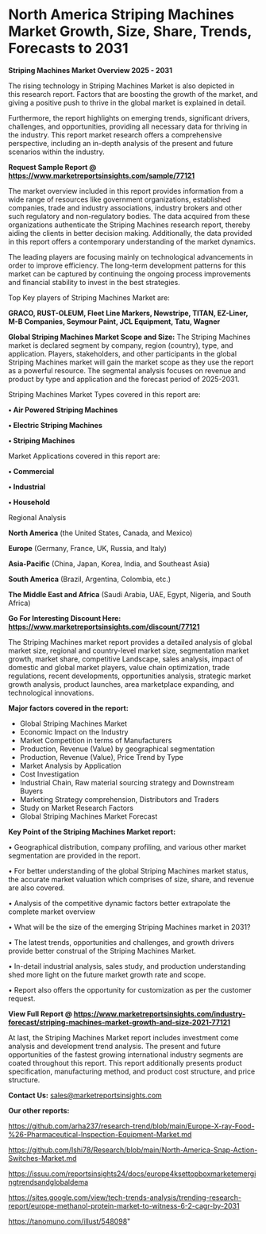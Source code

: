 # North America Striping Machines Market Growth, Size, Share, Trends, Forecasts to 2031

<Strong> Striping Machines Market Overview 2025 - 2031</strong>

The rising technology in Striping Machines Market is also depicted in this research report. Factors that are boosting the growth of the market, and giving a positive push to thrive in the global market is explained in detail.

Furthermore, the report highlights on emerging trends, significant drivers, challenges, and opportunities, providing all necessary data for thriving in the industry. This report market research offers a comprehensive perspective, including an in-depth analysis of the present and future scenarios within the industry.

<strong>Request Sample Report @ <a href=https://www.marketreportsinsights.com/sample/77121>https://www.marketreportsinsights.com/sample/77121</a></strong>

The market overview included in this report provides information from a wide range of resources like government organizations, established companies, trade and industry associations, industry brokers and other such regulatory and non-regulatory bodies. The data acquired from these organizations authenticate the Striping Machines research report, thereby aiding the clients in better decision making. Additionally, the data provided in this report offers a contemporary understanding of the market dynamics.

The leading players are focusing mainly on technological advancements in order to improve efficiency. The long-term development patterns for this market can be captured by continuing the ongoing process improvements and financial stability to invest in the best strategies.

Top Key players of Striping Machines Market are:

<strong>GRACO, RUST-OLEUM, Fleet Line Markers, Newstripe, TITAN, EZ-Liner, M-B Companies, Seymour Paint, JCL Equipment, Tatu, Wagner</strong>

<strong><b>Global Striping Machines Market Scope and Size:</b></strong>
The Striping Machines market is declared segment by company, region (country), type, and application. Players, stakeholders, and other participants in the global Striping Machines market will gain the market scope as they use the report as a powerful resource. The segmental analysis focuses on revenue and product by type and application and the forecast period of 2025-2031.

Striping Machines Market Types covered in this report are:

<strong>• Air Powered Striping Machines

• Electric Striping Machines

• Striping Machines</strong>

Market Applications covered in this report are:

<strong>• Commercial

• Industrial

• Household</strong> 

Regional Analysis

<strong>North America</strong> (the United States, Canada, and Mexico)

<strong>Europe</strong> (Germany, France, UK, Russia, and Italy)

<strong>Asia-Pacific</strong> (China, Japan, Korea, India, and Southeast Asia)

<strong>South America</strong> (Brazil, Argentina, Colombia, etc.)

<strong>The Middle East and Africa</strong> (Saudi Arabia, UAE, Egypt, Nigeria, and South Africa)

<strong>Go For Interesting Discount Here: <a href=https://www.marketreportsinsights.com/discount/77121>https://www.marketreportsinsights.com/discount/77121</a></strong>

The Striping Machines market report provides a detailed analysis of global market size, regional and country-level market size, segmentation market growth, market share, competitive Landscape, sales analysis, impact of domestic and global market players, value chain optimization, trade regulations, recent developments, opportunities analysis, strategic market growth analysis, product launches, area marketplace expanding, and technological innovations.

<strong><b>Major factors covered in the report:</b></strong>
<ul>
  <li>Global Striping Machines Market </li>
  <li>Economic Impact on the Industry</li>
  <li>Market Competition in terms of Manufacturers</li>
  <li>Production, Revenue (Value) by geographical segmentation</li>
  <li>Production, Revenue (Value), Price Trend by Type</li>
  <li>Market Analysis by Application</li>
  <li>Cost Investigation</li>
  <li>Industrial Chain, Raw material sourcing strategy and Downstream Buyers</li>
  <li>Marketing Strategy comprehension, Distributors and Traders</li>
  <li>Study on Market Research Factors</li>
  <li>Global Striping Machines Market Forecast</li>
</ul>

<strong><b>Key Point of the Striping Machines Market report:</b></strong>

• Geographical distribution, company profiling, and various other market segmentation are provided in the report.

• For better understanding of the global Striping Machines market status, the accurate market valuation which comprises of size, share, and revenue are also covered.

• Analysis of the competitive dynamic factors better extrapolate the complete market overview

• What will be the size of the emerging Striping Machines market in 2031?

• The latest trends, opportunities and challenges, and growth drivers provide better construal of the Striping Machines Market.

• In-detail industrial analysis, sales study, and production understanding shed more light on the future market growth rate and scope.

• Report also offers the opportunity for customization as per the customer request.

<strong><b>View Full Report @ <a href=https://www.marketreportsinsights.com/industry-forecast/striping-machines-market-growth-and-size-2021-77121>https://www.marketreportsinsights.com/industry-forecast/striping-machines-market-growth-and-size-2021-77121</a></b></strong>


At last, the Striping Machines Market report includes investment come analysis and development trend analysis. The present and future opportunities of the fastest growing international industry segments are coated throughout this report. This report additionally presents product specification, manufacturing method, and product cost structure, and price structure.

<strong>Contact Us:</strong>
sales@marketreportsinsights.com

<strong>Our other reports:</strong>

<a href=https://github.com/arha237/research-trend/blob/main/Europe-X-ray-Food-%26-Pharmaceutical-Inspection-Equipment-Market.md>https://github.com/arha237/research-trend/blob/main/Europe-X-ray-Food-%26-Pharmaceutical-Inspection-Equipment-Market.md</a>

<a href=https://github.com/Ishi78/Research/blob/main/North-America-Snap-Action-Switches-Market.md>https://github.com/Ishi78/Research/blob/main/North-America-Snap-Action-Switches-Market.md</a>

<a href=https://issuu.com/reportsinsights24/docs/europe4ksettopboxmarketemergingtrendsandglobaldema>https://issuu.com/reportsinsights24/docs/europe4ksettopboxmarketemergingtrendsandglobaldema</a>

<a href=https://sites.google.com/view/tech-trends-analysis/trending-research-report/europe-methanol-protein-market-to-witness-6-2-cagr-by-2031>https://sites.google.com/view/tech-trends-analysis/trending-research-report/europe-methanol-protein-market-to-witness-6-2-cagr-by-2031</a>

<a href=https://tanomuno.com/illust/548098>https://tanomuno.com/illust/548098</a>"
